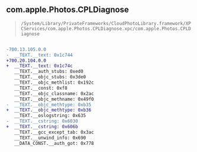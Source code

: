 ## com.apple.Photos.CPLDiagnose

> `/System/Library/PrivateFrameworks/CloudPhotoLibrary.framework/XPCServices/com.apple.Photos.CPLDiagnose.xpc/com.apple.Photos.CPLDiagnose`

```diff

-700.13.105.0.0
-  __TEXT.__text: 0x1c744
+700.20.104.0.0
+  __TEXT.__text: 0x1c74c
   __TEXT.__auth_stubs: 0xed0
   __TEXT.__objc_stubs: 0x3de0
   __TEXT.__objc_methlist: 0x192c
   __TEXT.__const: 0xf8
   __TEXT.__objc_classname: 0x2ac
   __TEXT.__objc_methname: 0x49f0
-  __TEXT.__objc_methtype: 0xb35
+  __TEXT.__objc_methtype: 0xb36
   __TEXT.__oslogstring: 0x635
-  __TEXT.__cstring: 0x6030
+  __TEXT.__cstring: 0x606b
   __TEXT.__gcc_except_tab: 0x3ac
   __TEXT.__unwind_info: 0x690
   __DATA_CONST.__auth_got: 0x778

```
